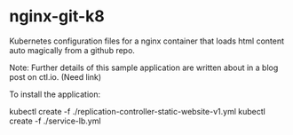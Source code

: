 # nginx-git-k8
Kubernetes configuration files for a nginx container that loads html content auto magically from a github repo.

Note: Further details of this sample application are written about in a blog post on ctl.io. (Need link)

To install the application:

kubectl create -f ./replication-controller-static-website-v1.yml
kubectl create -f ./service-lb.yml





